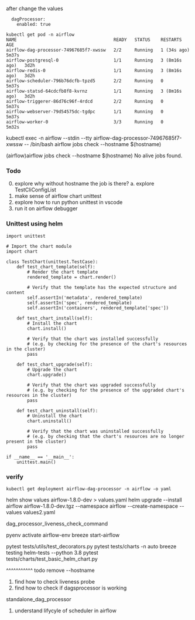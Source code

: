after change the values
```
  dagProcessor:
    enabled: true
```

```
kubectl get pod -n airflow
NAME                                     READY   STATUS    RESTARTS        AGE
airflow-dag-processor-74967685f7-xwssw   2/2     Running   1 (34s ago)     5m37s
airflow-postgresql-0                     1/1     Running   3 (8m16s ago)   3d2h
airflow-redis-0                          1/1     Running   3 (8m16s ago)   3d2h
airflow-scheduler-796b76dcfb-tpzd5       2/2     Running   0               5m37s
airflow-statsd-64cdcfb8f8-kvrnz          1/1     Running   3 (8m16s ago)   3d2h
airflow-triggerer-86d76c96f-4rdcd        2/2     Running   0               5m37s
airflow-webserver-79d54575dc-tgdpc       1/1     Running   0               5m37s
airflow-worker-0                         3/3     Running   0               5m32s
```


kubectl exec -n airflow --stdin --tty airflow-dag-processor-74967685f7-xwssw -- /bin/bash 
airflow jobs check --hostname $(hostname)

(airflow)airflow jobs check --hostname $(hostname)
No alive jobs found.

### Todo
0. explore why without hostname the job is there?
  a. explore TestCliConfigList  
1. make sense of airflow chart unittest
2. explore how to run python unittest in vscode
3. run it on airflow debugger


### Unittest using helm
```
import unittest

# Import the chart module
import chart

class TestChart(unittest.TestCase):
    def test_chart_template(self):
        # Render the chart template
        rendered_template = chart.render()
        
        # Verify that the template has the expected structure and content
        self.assertIn('metadata', rendered_template)
        self.assertIn('spec', rendered_template)
        self.assertIn('containers', rendered_template['spec'])
        
    def test_chart_install(self):
        # Install the chart
        chart.install()
        
        # Verify that the chart was installed successfully
        # (e.g. by checking for the presence of the chart's resources in the cluster)
        pass
        
    def test_chart_upgrade(self):
        # Upgrade the chart
        chart.upgrade()
        
        # Verify that the chart was upgraded successfully
        # (e.g. by checking for the presence of the upgraded chart's resources in the cluster)
        pass
        
    def test_chart_uninstall(self):
        # Uninstall the chart
        chart.uninstall()
        
        # Verify that the chart was uninstalled successfully
        # (e.g. by checking that the chart's resources are no longer present in the cluster)
        pass

if __name__ == '__main__':
    unittest.main()

``` 


### verify
```
kubectl get deployment airflow-dag-processor -n airflow -o yaml 
```


helm show values airflow-1.8.0-dev > values.yaml
helm upgrade --install airflow airflow-1.8.0-dev.tgz --namespace airflow --create-namespace --values values2.yaml


dag_processor_liveness_check_command

pyenv activate airflow-env
breeze start-airflow


pytest tests/utils/test_decorators.py
pytest tests/charts -n auto
breeze testing helm-tests  --python 3.8 
pytest tests/charts/test_basic_helm_chart.py

^^^^^^^^^^^
todo
remove --hostname
1. find how to check liveness probe
2. find how to check if dagsprocessor is working

standalone_dag_processor

1. understand lifycyle of scheduler in airflow